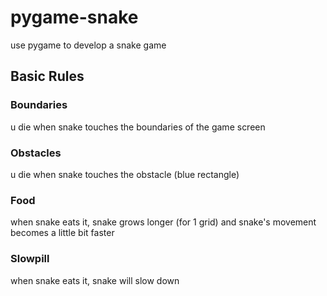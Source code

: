# pygame-snake
use pygame to develop a snake game

## Basic Rules
### Boundaries
u die when snake touches the boundaries of the game screen

### Obstacles
u die when snake touches the obstacle (blue rectangle)

### Food
when snake eats it, snake grows longer (for 1 grid) and snake's movement becomes a little bit faster

### Slowpill
when snake eats it, snake will slow down
